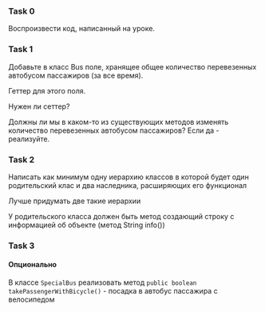 ### Task 0 

Воспроизвести код, написанный на уроке.

### Task 1

Добавьте в класс Bus поле, хранящее общее количество перевезенных автобусом пассажиров (за все время).

Геттер для этого поля.

Нужен ли сеттер?

Должны ли мы в каком-то из существующих методов изменять количество перевезенных автобусом пассажиров? Если да - реализуйте.

### Task 2

Написать как минимум одну иерархию классов в которой будет один родительский клас и два наследника, расширяющих его функционал

Лучше придумать две такие иерархии

У родительского класса должен быть метод создающий строку с информацией об объекте
(метод String info())

### Task 3
#### Опционально
В классе `SpecialBus` реализовать метод `public boolean takePassengerWithBicycle()` - посадка в автобус пассажира с велосипедом
















